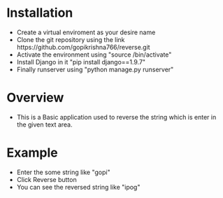 <h1>Installation</h1>
<ul>
  <li>Create a virtual enviroment as your desire name</li>
  <li>Clone the git  repository using the link https://github.com/gopikrishna766/reverse.git</li>
  <li>Activate the environment using "source /bin/activate"</li>
  <li>Install Django in it "pip install django==1.9.7"</li>
  <li>Finally runserver using "python manage.py runserver"
</ul>  

<h1>Overview</h1>
<ul>
  <li>This is a Basic application used to reverse the string which is enter in the given text area.</li>
</ul>
<h1>Example</h1>
<ul>
  <li>Enter the some string like "gopi"</li>
  <li>Click Reverse button</li>
  <li>You can see the reversed string like "ipog"</li>
</ul>
  
  
